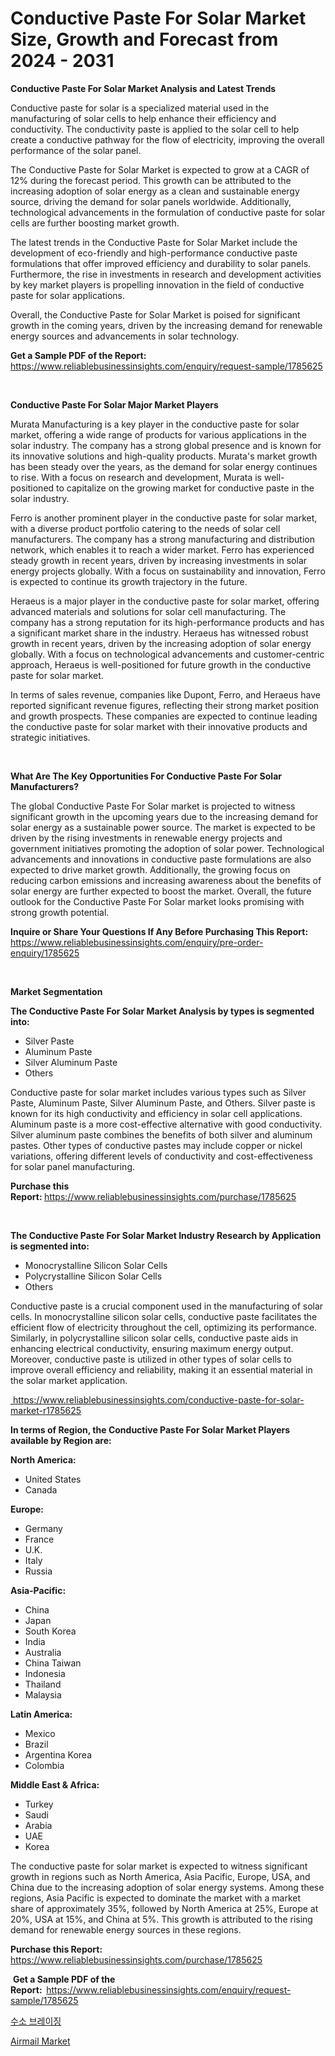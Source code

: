 <p><h1>Conductive Paste For Solar Market Size, Growth and Forecast from 2024 - 2031</h1></p><p><strong>Conductive Paste For Solar Market Analysis and Latest Trends</strong></p>
<p><p>Conductive paste for solar is a specialized material used in the manufacturing of solar cells to help enhance their efficiency and conductivity. The conductivity paste is applied to the solar cell to help create a conductive pathway for the flow of electricity, improving the overall performance of the solar panel.</p><p>The Conductive Paste for Solar Market is expected to grow at a CAGR of 12% during the forecast period. This growth can be attributed to the increasing adoption of solar energy as a clean and sustainable energy source, driving the demand for solar panels worldwide. Additionally, technological advancements in the formulation of conductive paste for solar cells are further boosting market growth.</p><p>The latest trends in the Conductive Paste for Solar Market include the development of eco-friendly and high-performance conductive paste formulations that offer improved efficiency and durability to solar panels. Furthermore, the rise in investments in research and development activities by key market players is propelling innovation in the field of conductive paste for solar applications.</p><p>Overall, the Conductive Paste for Solar Market is poised for significant growth in the coming years, driven by the increasing demand for renewable energy sources and advancements in solar technology.</p></p>
<p><strong>Get a Sample PDF of the Report:&nbsp;</strong> <a href="https://www.reliablebusinessinsights.com/enquiry/request-sample/1785625">https://www.reliablebusinessinsights.com/enquiry/request-sample/1785625</a></p>
<p>&nbsp;</p>
<p><strong>Conductive Paste For Solar Major Market Players</strong></p>
<p><p>Murata Manufacturing is a key player in the conductive paste for solar market, offering a wide range of products for various applications in the solar industry. The company has a strong global presence and is known for its innovative solutions and high-quality products. Murata's market growth has been steady over the years, as the demand for solar energy continues to rise. With a focus on research and development, Murata is well-positioned to capitalize on the growing market for conductive paste in the solar industry.</p><p>Ferro is another prominent player in the conductive paste for solar market, with a diverse product portfolio catering to the needs of solar cell manufacturers. The company has a strong manufacturing and distribution network, which enables it to reach a wider market. Ferro has experienced steady growth in recent years, driven by increasing investments in solar energy projects globally. With a focus on sustainability and innovation, Ferro is expected to continue its growth trajectory in the future.</p><p>Heraeus is a major player in the conductive paste for solar market, offering advanced materials and solutions for solar cell manufacturing. The company has a strong reputation for its high-performance products and has a significant market share in the industry. Heraeus has witnessed robust growth in recent years, driven by the increasing adoption of solar energy globally. With a focus on technological advancements and customer-centric approach, Heraeus is well-positioned for future growth in the conductive paste for solar market.</p><p>In terms of sales revenue, companies like Dupont, Ferro, and Heraeus have reported significant revenue figures, reflecting their strong market position and growth prospects. These companies are expected to continue leading the conductive paste for solar market with their innovative products and strategic initiatives.</p></p>
<p>&nbsp;</p>
<p><strong>What Are The Key Opportunities For Conductive Paste For Solar Manufacturers?</strong></p>
<p><p>The global Conductive Paste For Solar market is projected to witness significant growth in the upcoming years due to the increasing demand for solar energy as a sustainable power source. The market is expected to be driven by the rising investments in renewable energy projects and government initiatives promoting the adoption of solar power. Technological advancements and innovations in conductive paste formulations are also expected to drive market growth. Additionally, the growing focus on reducing carbon emissions and increasing awareness about the benefits of solar energy are further expected to boost the market. Overall, the future outlook for the Conductive Paste For Solar market looks promising with strong growth potential.</p></p>
<p><strong>Inquire or Share Your Questions If Any Before Purchasing This Report:</strong> <a href="https://www.reliablebusinessinsights.com/enquiry/pre-order-enquiry/1785625">https://www.reliablebusinessinsights.com/enquiry/pre-order-enquiry/1785625</a></p>
<p>&nbsp;</p>
<p><strong>Market Segmentation</strong></p>
<p><strong>The Conductive Paste For Solar Market Analysis by types is segmented into:</strong></p>
<p><ul><li>Silver Paste</li><li>Aluminum Paste</li><li>Silver Aluminum Paste</li><li>Others</li></ul></p>
<p><p>Conductive paste for solar market includes various types such as Silver Paste, Aluminum Paste, Silver Aluminum Paste, and Others. Silver paste is known for its high conductivity and efficiency in solar cell applications. Aluminum paste is a more cost-effective alternative with good conductivity. Silver aluminum paste combines the benefits of both silver and aluminum pastes. Other types of conductive pastes may include copper or nickel variations, offering different levels of conductivity and cost-effectiveness for solar panel manufacturing.</p></p>
<p><strong>Purchase this Report:&nbsp;</strong><a href="https://www.reliablebusinessinsights.com/purchase/1785625">https://www.reliablebusinessinsights.com/purchase/1785625</a></p>
<p>&nbsp;</p>
<p><strong>The Conductive Paste For Solar Market Industry Research by Application is segmented into:</strong></p>
<p><ul><li>Monocrystalline Silicon Solar Cells</li><li>Polycrystalline Silicon Solar Cells</li><li>Others</li></ul></p>
<p><p>Conductive paste is a crucial component used in the manufacturing of solar cells. In monocrystalline silicon solar cells, conductive paste facilitates the efficient flow of electricity throughout the cell, optimizing its performance. Similarly, in polycrystalline silicon solar cells, conductive paste aids in enhancing electrical conductivity, ensuring maximum energy output. Moreover, conductive paste is utilized in other types of solar cells to improve overall efficiency and reliability, making it an essential material in the solar market application.</p></p>
<p><a href="https://www.reliablebusinessinsights.com/conductive-paste-for-solar-market-r1785625">&nbsp;https://www.reliablebusinessinsights.com/conductive-paste-for-solar-market-r1785625</a></p>
<p><strong>In terms of Region, the Conductive Paste For Solar Market Players available by Region are:</strong></p>
<p>
    <p> <strong> North America: </strong>
        <ul>
            <li>United States</li>
            <li>Canada</li>
        </ul>
        </p> 
    <p> <strong> Europe: </strong>
        <ul>
            <li>Germany</li>
            <li>France</li>
            <li>U.K.</li>
            <li>Italy</li>
            <li>Russia</li>
        </ul>
        </p> 
    <p> <strong> Asia-Pacific: </strong>
        <ul>
            <li>China</li>
            <li>Japan</li>
            <li>South Korea</li>
            <li>India</li>
            <li>Australia</li>
            <li>China Taiwan</li>
            <li>Indonesia</li>
            <li>Thailand</li>
            <li>Malaysia</li>
        </ul>
        </p> 
    <p> <strong> Latin America: </strong>
        <ul>
            <li>Mexico</li>
            <li>Brazil</li>
            <li>Argentina Korea</li>
            <li>Colombia</li>
        </ul>
        </p> 
    <p> <strong> Middle East & Africa: </strong>
        <ul>
            <li>Turkey</li>
            <li>Saudi</li>
            <li>Arabia</li>
            <li>UAE</li>
            <li>Korea</li>
        </ul>
    </p>
    </p>
<p><p>The conductive paste for solar market is expected to witness significant growth in regions such as North America, Asia Pacific, Europe, USA, and China due to the increasing adoption of solar energy systems. Among these regions, Asia Pacific is expected to dominate the market with a market share of approximately 35%, followed by North America at 25%, Europe at 20%, USA at 15%, and China at 5%. This growth is attributed to the rising demand for renewable energy sources in these regions.</p></p>
<p><strong>Purchase this Report: </strong><a href="https://www.reliablebusinessinsights.com/purchase/1785625">https://www.reliablebusinessinsights.com/purchase/1785625</a></p>
<p>&nbsp;<strong>Get a Sample PDF of the Report:&nbsp;&nbsp;</strong><a href="https://www.reliablebusinessinsights.com/enquiry/request-sample/1785625">https://www.reliablebusinessinsights.com/enquiry/request-sample/1785625</a></p>
<p><strong></strong></p>
<p><p><a href="https://github.com/TobyKub4685/Market-Research-Report-List-2/blob/main/7866049184403.md">수소 브레이징</a></p><p><a href="https://issuu.com/reportprime-2/docs/airmail-market-size-2030.pptx">Airmail Market</a></p></p>